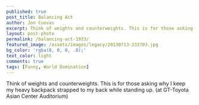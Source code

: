 ```yaml
---
published: true
post_title: Balancing Act
author: Jon Cuevas
excerpt: Think of weights and counterweights. This is for those asking why I keep my heavy backpack strapped to my back while standing up.
layout: post-photo
permalink: /balancing-act-1933/
featured_image: /assets/images/legacy/20130713-233703.jpg
bg_color: 'rgba(0, 0, 0, .8);'
text_color: light
comments: true
tags: [Funny, World Domination]
---
```

<p class="lead">Think of weights and counterweights. This is for those asking why I keep my heavy backpack strapped to my back while standing up. (at GT-Toyota Asian Center Auditorium)</p>


